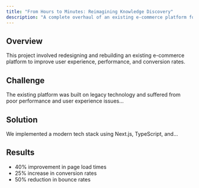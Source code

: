 ```yaml
---
title: "From Hours to Minutes: Reimagining Knowledge Discovery"
description: "A complete overhaul of an existing e-commerce platform focusing on user experience and performance"
---
```


## Overview
This project involved redesigning and rebuilding an existing e-commerce platform
to improve user experience, performance, and conversion rates.

## Challenge
The existing platform was built on legacy technology and suffered from poor
performance and user experience issues...

## Solution
We implemented a modern tech stack using Next.js, TypeScript, and...

## Results
- 40% improvement in page load times
- 25% increase in conversion rates
- 50% reduction in bounce rates